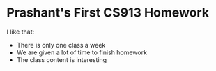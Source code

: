 # Prashant's First CS913 Homework

I like that:
- There is only one class a week
- We are given a lot of time to finish homework
- The class content is interesting

